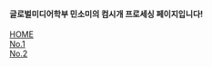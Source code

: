 

  <h4>글로벌미디어학부 민소미의 컴시개 프로세싱 페이지입니다!</h4>
   <div class="mitem" id="m1"> <a href="https://someii.github.io/Somi-s-Processing/" target="_blank" > HOME </a> </div>
   <div class="mitem" id="m3"> <a href="http://127.0.0.1:8857/" target="_blank"> No.1 </a></div>
   <div class="mitem" id="m4">  <a href="http://127.0.0.1:8962/" target="_blank"> No.2 </a></div>
